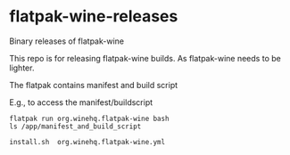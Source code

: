 # flatpak-wine-releases
Binary releases of flatpak-wine

This repo is for releasing flatpak-wine builds. As flatpak-wine needs to be lighter.

The flatpak contains manifest and build script 

E.g., to access the manifest/buildscript

```
flatpak run org.winehq.flatpak-wine bash
ls /app/manifest_and_build_script

install.sh  org.winehq.flatpak-wine.yml

```
